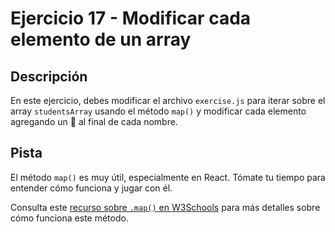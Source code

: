 # Ejercicio 17 - Modificar cada elemento de un array

## Descripción

En este ejercicio, debes modificar el archivo `exercise.js` para iterar sobre el array `studentsArray` usando el método `map()` y modificar cada elemento agregando un 💖 al final de cada nombre.

## Pista

El método `map()` es muy útil, especialmente en React. Tómate tu tiempo para entender cómo funciona y jugar con él.

Consulta este [recurso sobre `.map()` en W3Schools](https://www.w3schools.com/jsref/jsref_map.asp) para más detalles sobre cómo funciona este método.
